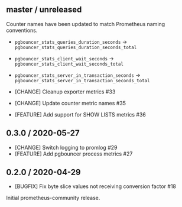 ## master / unreleased

Counter names have been updated to match Prometheus naming conventions.
* `pgbouncer_stats_queries_duration_seconds` -> `pgbouncer_stats_queries_duration_seconds_total`
* `pgbouncer_stats_client_wait_seconds` -> `pgbouncer_stats_client_wait_seconds_total`
* `pgbouncer_stats_server_in_transaction_seconds` -> `pgbouncer_stats_server_in_transaction_seconds_total`

* [CHANGE] Cleanup exporter metrics #33
* [CHANGE] Update counter metric names #35
* [FEATURE] Add support for SHOW LISTS metrics #36

## 0.3.0 / 2020-05-27

* [CHANGE] Switch logging to promlog #29
* [FEATURE] Add pgbouncer process metrics #27

## 0.2.0 / 2020-04-29

* [BUGFIX] Fix byte slice values not receiving conversion factor #18

Initial prometheus-community release.

